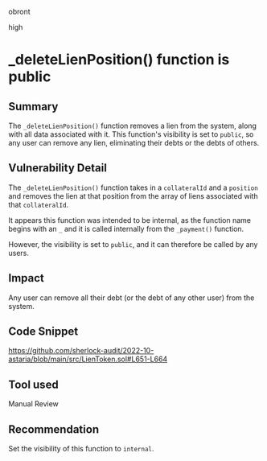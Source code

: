obront

high

# _deleteLienPosition() function is public

## Summary

The `_deleteLienPosition()` function removes a lien from the system, along with all data associated with it. This function's visibility is set to `public`, so any user can remove any lien, eliminating their debts or the debts of others.

## Vulnerability Detail

The `_deleteLienPosition()` function takes in a `collateralId` and a `position` and removes the lien at that position from the array of liens associated with that `collateralId`.

It appears this function was intended to be internal, as the function name begins with an `_` and it is called internally from the `_payment()` function.

However, the visibility is set to `public`, and it can therefore be called by any users.

## Impact

Any user can remove all their debt (or the debt of any other user) from the system.

## Code Snippet

https://github.com/sherlock-audit/2022-10-astaria/blob/main/src/LienToken.sol#L651-L664

## Tool used

Manual Review

## Recommendation

Set the visibility of this function to `internal`.
